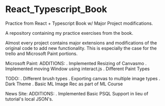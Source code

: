# React_Typescript_Book
Practice from React + Typescript Book w/ Major Project modifications.

A repository containing my practice exercises from the book.

Almost every project contains major extensions and modifications of the original code to add new functionality. This is especially the case for the trello and Microsoft Paint portions. 

Microsoft Paint: 
ADDITIONS: 
. Implemented Resizing of Canvasmo
. Implemented moving Window using interact.js
. Different Paint Types

TODO: 
. Different brush types
. Exporting canvas to multiple image types
. Dark Theme
. Basic ML Image Rec as part of ML Course

News Site: 
ADDITIONS: 
. Implemented Basic PSQL Support in lieu of tutorial's local JSON's.

